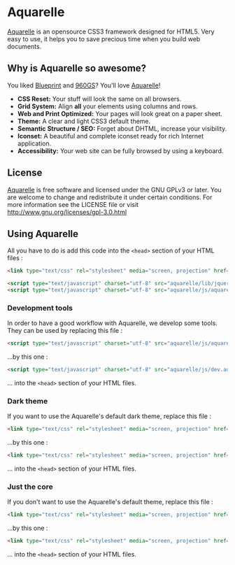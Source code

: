 # Aquarelle

[Aquarelle](http://www.aquarelle-framework.com/) is an opensource CSS3 framework designed for HTML5.
Very easy to use, it helps you to save precious time when you build web documents.


## Why is Aquarelle so awesome?

You liked [Blueprint](http://blueprintcss.org/) and [960GS](http://960.gs/)? You'll love [Aquarelle](http://www.aquarelle-framework.com/)!

* **CSS Reset:** Your stuff will look the same on all browsers.
* **Grid System:** Align **all** your elements using columns and rows.
* **Web and Print Optimized:** Your pages will look great on a paper sheet.
* **Theme:** A clear and light CSS3 default theme.
* **Semantic Structure / SEO:** Forget about DHTML, increase your visibility.
* **Iconset:** A beautiful and complete iconset ready for rich Internet application.
* **Accessibility:** Your web site can be fully browsed by using a keyboard.


## License

[Aquarelle](http://www.aquarelle-framework.com/) is free software and licensed under the GNU GPLv3 or later. You
are welcome to change and redistribute it under certain conditions. For more
information see the LICENSE file or visit http://www.gnu.org/licenses/gpl-3.0.html


## Using Aquarelle

All you have to do is add this code into the `<head>` section of your HTML files :

```html
<link type="text/css" rel="stylesheet" media="screen, projection" href="aquarelle/css/default.aquarelle.min.css">

<script	type="text/javascript" charset="utf-8" src="aquarelle/lib/jquery/jquery.min.js"></script>
<script type="text/javascript" charset="utf-8" src="aquarelle/js/aquarelle.min.js"></script>
```


### Development tools

In order to have a good workflow with Aquarelle, we develop some tools. They can be used by replacing this file :

```html
<script type="text/javascript" charset="utf-8" src="aquarelle/js/aquarelle.min.js"></script>
```

...by this one :

```html
<script type="text/javascript" charset="utf-8" src="aquarelle/js/dev.aquarelle.min.js"></script>
```

... into the `<head>` section of your HTML files.


### Dark theme

If you want to use the Aquarelle's default dark theme, replace this file :

```html
<link type="text/css" rel="stylesheet" media="screen, projection" href="aquarelle/css/default.aquarelle.min.css">
```

...by this one :

```html
<link type="text/css" rel="stylesheet" media="screen, projection" href="aquarelle/css/default-dark.aquarelle.min.css">
```

... into the `<head>` section of your HTML files.


### Just the core

If you don't want to use the Aquarelle's default theme, replace this file :

```html
<link type="text/css" rel="stylesheet" media="screen, projection" href="aquarelle/css/default.aquarelle.min.css">
```

...by this one :

```html
<link type="text/css" rel="stylesheet" media="screen, projection" href="aquarelle/css/aquarelle.min.css">
```

... into the `<head>` section of your HTML files.





